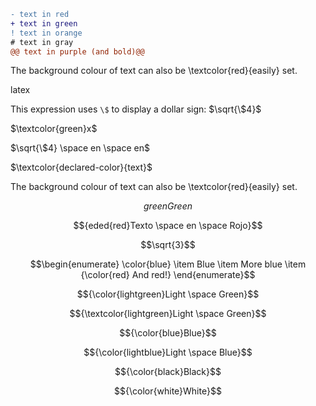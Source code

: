 ```diff
- text in red
+ text in green
! text in orange
# text in gray
@@ text in purple (and bold)@@
```

The background colour of text can also be \textcolor{red}{easily} set. 


latex

This expression uses `\$` to display a dollar sign: $\sqrt{\$4}$

$\textcolor{green}x$	

$\sqrt{\$4} \space en \space en$

$\textcolor{declared-color}{text}$


The background colour of text can also be \textcolor{red}{easily} set. 


$${{green}Green}$$

$${eded{red}Texto \space en \space Rojo}$$


```math
\sqrt{3}
```


```math
\begin{enumerate}
\color{blue}
    \item Blue
    \item More blue
    \item {\color{red} And red!}
\end{enumerate}
```



$${\color{lightgreen}Light \space Green}$$	


$${\textcolor{lightgreen}Light \space Green}$$

$${\color{blue}Blue}$$	

$${\color{lightblue}Light \space Blue}$$	

$${\color{black}Black}$$	

$${\color{white}White}$$	



